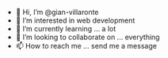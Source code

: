 - 👋 Hi, I’m @gian-villaronte
- 👀 I’m interested in web development
- 🌱 I’m currently learning ... a lot
- 💞️ I’m looking to collaborate on ... everything
- 📫 How to reach me ... send me a message

<!---
gian-villaronte/gian-villaronte is a ✨ special ✨ repository because its `README.md` (this file) appears on your GitHub profile.
You can click the Preview link to take a look at your changes.
--->
